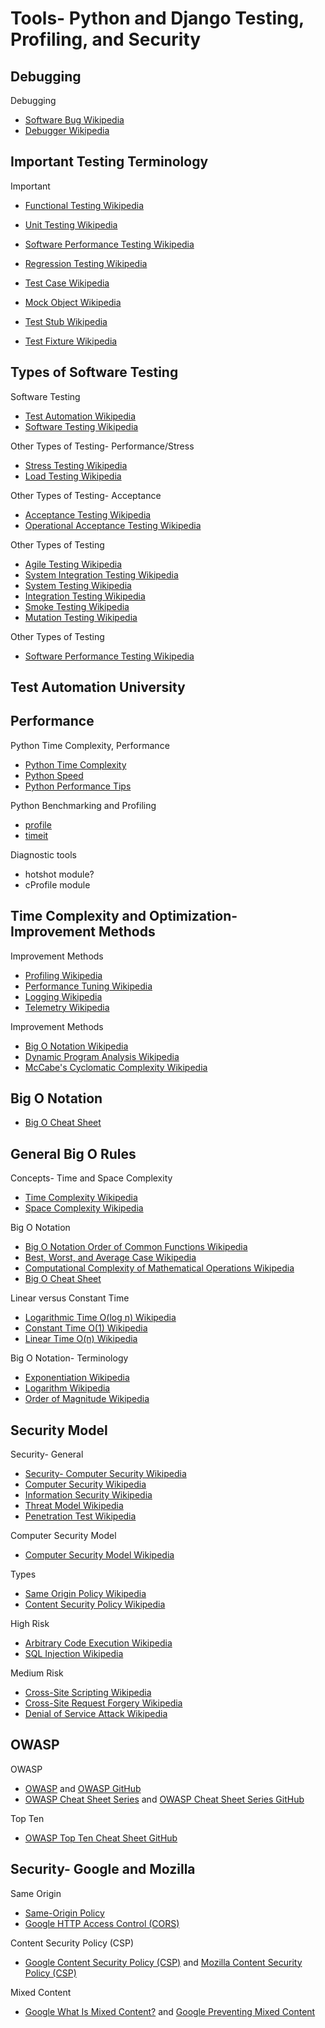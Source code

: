 # Tools- Python and Django Testing, Profiling, and Security

<!--
## Testing

https://testdriven.io/tips/ | Tips and Tricks | TestDriven.io

https://www.provartesting.com/blog/product/mock-api-responses/ | Mock API Responses: A ‘How To’ with Provar - Provar

https://docs.python-guide.org/writing/tests/ | Testing Your Code — The Hitchhiker's Guide to Python

https://test-driven-django-development.readthedocs.io/en/v2.0/ | Workshop: Test-Driven Web Development with Django — Test-Driven Django Development 0.1.0 documentation


https://www.tutorialspoint.com/software_testing_dictionary/test_data_management.htm | Test Data Management

https://www.atlassian.com/continuous-delivery/software-testing/types-of-software-testing | The different types of testing in Software | Atlassian


Django Testing
https://twitter.com/brianokken/status/1320487278137913344 | Brian Okken on Twitter: "Great thread for anyone testing Django applications." / Twitter

Python- Testing
https://twitter.com/jangiacomelli/status/1310965946127966208 | Jan Giacomelli on Twitter: "@macerub, @dmokafa, @MikeHerman, @easyaspython any toughts?" / Twitter

https://github.com/pythonsd/test-driven-django-development | pythonsd/test-driven-django-development: This repository contains materials for a San Diego Python workshop on learning Django with test inspired development

https://github.com/emeryberger/scalene | emeryberger/scalene: a high-performance, high-precision CPU and memory profiler for Python

https://boto3.readthedocs.io/en/latest/index.html


https://pythontesting.net/framework/pytest/pytest-introduction/

https://pythontesting.net/agile/test-first-programming/
http://www.extremeprogramming.org/rules/testfirst.html
https://martinfowler.com/bliki/SelfTestingCode.html
https://martinfowler.com/bliki/TestDrivenDevelopment.html
https://learntdd.in/concepts.html

https://en.wikipedia.org/wiki/Scenario_testing
https://martinfowler.com/articles/mocksArentStubs.html
https://thoughtbot.com/blog/i-mock-your-fixtures-too
-->



<!--
## JS Scene

https://medium.com/javascript-scene/abstraction-composition-cb2849d5bdd6 | Abstraction & Composition – JavaScript Scene – Medium	

Unit Tests/TDD
https://medium.com/javascript-scene/what-every-unit-test-needs-f6cd34d9836d | 5 Questions Every Unit Test Must Answer - JavaScript Scene - Medium
https://medium.com/javascript-scene/testing-software-what-is-tdd-459b2145405c | Testing Software: What is TDD? - JavaScript Scene - Medium

https://medium.com/javascript-scene/tdd-the-rite-way-53c9b46f45e3 | TDD the RITE Way. Test Driven Development (TDD) is a… | by Eric Elliott | JavaScript Scene | Medium

## Telemetry

https://prometheus.io/ | Prometheus - Monitoring system & time series database
https://github.com/prometheus/prometheus/releases/tag/v2.30.0-rc.0 | Release 2.30.0-rc.0 / 2021-09-08 · prometheus/prometheus

## Profiling

https://github.com/bloomberg/memray | bloomberg/memray: Memray is a memory profiler for Python

https://github.com/tonybaloney/perflint | tonybaloney/perflint: pylint extension for performance anti patterns

## Testing Opinion

Important
https://www.valentinog.com/blog/testing-django/ | Django Testing Cheat Sheet
https://www.mattlayman.com/blog/2020/django-testing-toolbox/ | Django Testing Toolbox · Matt Layman

Thea
https://blog.thea.codes/my-python-testing-style-guide/ | My Python testing style guide - Stargirl (Thea) Flowers
https://twitter.com/webology/status/1372206722815774722 | Jeff Triplett 😷 on Twitter: "✨ Damn, this is good advice. Even better because it's written down and shared by @theavalkyrie h/t to @brianokken or I would have missed it." / Twitter

Simon testing
https://til.simonwillison.net/django/testing-django-admin-with-pytest | Writing tests for the Django admin with pytest-django | Simon Willison’s TILs
https://simonwillison.net/2020/Feb/11/cheating-at-unit-tests-pytest-black/ | How to cheat at unit tests with pytest and Black

https://hynek.me/articles/document-your-tests/
https://hynek.me/articles/testing-packaging/ | Testing & Packaging

https://www.mattcrampton.com/blog/a_list_of_all_python_assert_methods/

Jacob
https://jacobian.org/writing/getting-started-with-pytest

Test Driven article?
https://www.slideshare.net/JanGiacomelli/complete-python-toolbox-for-modern-developers | Complete python toolbox for modern developers

https://lukeplant.me.uk/blog/posts/test-smarter-not-harder/ | Test smarter, not harder - lukeplant.me.uk

https://www.b-list.org/weblog/2017/apr/03/testing-django-apps/ | Let's talk about testing Django apps
https://lincolnloop.com/blog/using-setuppy-your-django-project/ | Using setup.py in Your (Django) Project | Lincoln Loop
https://www.ericholscher.com/blog/2009/jun/29/enable-setuppy-test-your-django-apps/ | Enable setup.py test in your Django apps — Eric Holscher - Surfing in Kansas

https://www.hillelwayne.com/talks/beyond-unit-tests/
https://www.youtube.com/watch?v=MYucYon2-lk

https://pyvideo.org/pyohio-2019/adopt-a-pytest.html

DjangoCon Keynote by Ana
http://linkis.com/ana-balica.github.io/x9FCx

https://jeffknupp.com/blog/2013/12/09/improve-your-python-understanding-unit-testing/ | Improve Your Python: Understanding Unit Testing
https://blog.ganssle.io/articles/2019/08/test-as-installed.html | Testing your python package as installed

https://www.youtube.com/watch?v=z0XC0tGGFXI | Egad! How Do We Start Writing Better Tests? - YouTube
https://www.youtube.com/watch?v=Z9ghRBEgnps&t=257s | Beyond Unit Tests: End to End Web UI Testing - YouTube

## DRF Testing

http://www.tomchristie.com/rest-framework-2-docs/api-guide/testing | Testing - Django REST framework
http://www.tomchristie.com/rest-framework-2-docs/api-guide/filtering#filtering-and-object-lookups | Filtering - Django REST framework

https://www.django-rest-framework.org/api-guide/testing/ | Testing - Django REST framework
https://github.com/carltongibson/rest-framework-tutorial/blob/master/snippets/tests.py | rest-framework-tutorial/tests.py at master · carltongibson/rest-framework-tutorial

https://django-test-plus.readthedocs.io/en/latest/usage.html#testing-drf-views
-->

## Debugging

Debugging
* [Software Bug Wikipedia](https://en.wikipedia.org/wiki/Software_bug)
* [Debugger Wikipedia](https://en.wikipedia.org/wiki/Debugger)

## Important Testing Terminology

Important
* [Functional Testing Wikipedia](https://en.wikipedia.org/wiki/Functional_testing)
* [Unit Testing Wikipedia](https://en.wikipedia.org/wiki/Unit_testing)
* [Software Performance Testing Wikipedia](https://en.wikipedia.org/wiki/Software_performance_testing)
* [Regression Testing Wikipedia](https://en.wikipedia.org/wiki/Regression_testing)

* [Test Case Wikipedia](https://en.wikipedia.org/wiki/Test_case)
* [Mock Object Wikipedia](https://en.wikipedia.org/wiki/Mock_object)
* [Test Stub Wikipedia](https://en.wikipedia.org/wiki/Test_stub)
* [Test Fixture Wikipedia](https://en.wikipedia.org/wiki/Test_fixture)

## Types of Software Testing

Software Testing
* [Test Automation Wikipedia](https://en.wikipedia.org/wiki/Test_automation)
* [Software Testing Wikipedia](https://en.wikipedia.org/wiki/Software_testing)

Other Types of Testing- Performance/Stress
* [Stress Testing Wikipedia](https://en.wikipedia.org/wiki/Stress_testing_(software))
* [Load Testing Wikipedia](https://en.wikipedia.org/wiki/Load_testing)

Other Types of Testing- Acceptance
* [Acceptance Testing Wikipedia](https://en.wikipedia.org/wiki/Acceptance_testing)
* [Operational Acceptance Testing Wikipedia](https://en.wikipedia.org/wiki/Operational_acceptance_testing)

Other Types of Testing
* [Agile Testing Wikipedia](https://en.wikipedia.org/wiki/Agile_testing)
* [System Integration Testing Wikipedia](https://en.wikipedia.org/wiki/System_integration_testing)
* [System Testing Wikipedia](https://en.wikipedia.org/wiki/System_testing)
* [Integration Testing Wikipedia](https://en.wikipedia.org/wiki/Integration_testing)
* [Smoke Testing Wikipedia](https://en.wikipedia.org/wiki/Smoke_testing_(software))
* [Mutation Testing Wikipedia](https://en.wikipedia.org/wiki/Mutation_testing)

Other Types of Testing
* [Software Performance Testing Wikipedia](https://en.wikipedia.org/wiki/Software_performance_testing)

<!--
https://en.wikipedia.org/wiki/Behavior-driven_development
-->


## Test Automation University

<!--
OOP
https://go.applitools.com/applying-object-oriented-programming-principles-to-test-automation-design_TYP.html | Webinar Registration Confirmation: SUCCESS!

https://testautomationu.applitools.com/selenium-webdriver-python-tutorial/chapter2.html | Chapter 2 - Setting Up pytest
https://testautomationu.applitools.com/python-tutorial/chapter8.html | Chapter 8 - Classes

https://testautomationu.applitools.com/ | Test Automation University | Applitools
https://testautomationu.applitools.com/learningpaths.html | Learning Paths | Applitools

https://testautomationu.applitools.com/unit-testing/ | Overview
https://testautomationu.applitools.com/python-tutorial/
https://testautomationu.applitools.com/learningpaths.html?id=web-ui-python-path
https://testautomationu.applitools.com/selenium-webdriver-python-tutorial/ | Selenium WebDriver with Python

https://applitools.com/
https://applitools.com/blog/guide-to-test-automation-code-reviews/ | Guide to Conducting Test Automation Code Reviews - Automated Visual Testing | Applitools
https://applitools.com/products-eyes/ | Applitools Eyes > Automated Visual Testing | Applitools
https://eyes.applitools.com/app/test-results/00000251785171536301/?accountId=V09Xrww-9EGBGP0uZjJ6bw~~ | Applitools Eyes

https://twitter.com/ameter/status/1383626060609191940 | Ariel Meter on Twitter: "This course by @techgirl1908 is a MUST for every Test Lead. It will teach you how to stop an “I-want-everything-automated-with -X-tool” stakeholder and make all the right questions for a successful Automation strategy." / Twitter
https://twitter.com/techgirl1908/status/1382709959788523520 | Angie Jones on Twitter: "Stoked to announce we've just added a new Learning Path to @TestAutomationU: API Python🐍 And with that, a brand new course, API Testing in Python taught by @automationhacks🎉 All courses FREE as always❤️ Learning Path: https://t.co/oEMJH2AaJm Course: https://t.co/R6QS54Ac8I https://t.co/hmbzGwfaqh" / Twitter

Applitools
https://twitter.com/techgirl1908/status/1389327137690296322 | Angie Jones on Twitter: "LOL, ok so no one else says they didn't know... Python: https://t.co/K9Hi8R4xHl JS: https://t.co/xItuVb9MAh Java:https://t.co/eQ9rqO1Dp5 All free! 🤗" / Twitter

Java
https://angiejones.tech/free-java-course-test-automation/ | My FREE Java Course - Angie Jones
https://testautomationu.applitools.com/java-programming-course/ | Java Programming

-->

<!--
## Automation Panda

https://automationpanda.com/2020/07/28/mentoring-software-testers/ | Mentoring Software Testers | Automation Panda

Sites
* [Automation Panda](https://automationpanda.com)
https://twitter.com/AutomationPanda | Automation Panda (@AutomationPanda) | Twitter
https://automationpanda.com/python/
https://automationpanda.com/2017/03/14/python-testing-101-pytest/ | Python Testing 101: pytest | Automation Panda
https://automationpanda.com/bdd/
https://automationpanda.com/tag/development/

Testing pyramid
https://automationpanda.com/2018/08/01/the-testing-pyramid/

Automation Panda

Property
https://hypothesis.readthedocs.io/en/latest/
https://github.com/HypothesisWorks/hypothesis| HypothesisWorks/hypothesis: Hypothesis is a powerful, flexible, and easy to use library for property-based testing.

BDD
https://automationpanda.com/2017/02/04/bdd-101-frameworks/ | BDD 101: Frameworks | Automation Panda
https://github.com/behave/behave | behave/behave: BDD, Python style.
https://cucumber.io/ | Cucumber
https://github.com/cucumber/gherkin-python

state behavior versus behavior verification
https://en.wikipedia.org/wiki/Mock_object#Use_in_test-driven_development

"Write integration tests for all pieces of code where you either serialize or deserialize data. This happens more often than you might think. Think about:

Calls to your services' REST API
Reading from and writing to databases
Calling other application's APIs
Reading from and writing to queues
Writing to the filesystem"
-->

<!--
Automation Panda- Talks

Beyond Unit Tests
https://www.youtube.com/watch?v=Z9ghRBEgnps&t=257s
https://github.com/AndyLPK247/djangocon-2019-web-ui-testing

https://2018.pygotham.org/talks/egad-how-do-we-start-writing-better-tests/ | Egad! How Do We Start Writing (Better) Tests? - PyGotham 2018
https://automationpanda.com/2018/08/02/egad-how-do-we-start-writing-better-tests/ | EGAD! How Do We Start Writing (Better) Tests? | Automation Panda
https://www.youtube.com/watch?v=z0XC0tGGFXI | Egad! How Do We Start Writing Better Tests? - YouTube
https://twitter.com/AutomationPanda/status/1048275359303708673

https://github.com/AndyLPK247/python-testing-101 | AndyLPK247/python-testing-101: Example projects for the Python Testing 101 series from Automation Panda

https://twitter.com/AutomationPanda/status/1141585091908575232 | “Pandy” Knight on Twitter: "Cool! Thanks. Let me know if you have questions.… "

https://twitter.com/AutomationPanda/status/1023346925771345920
BDD
https://twitter.com/AutomationPanda/status/1061393338165837825
-->


## Performance

Python Time Complexity, Performance
* [Python Time Complexity](https://wiki.python.org/moin/TimeComplexity)
* [Python Speed](https://wiki.python.org/moin/PythonSpeed)
* [Python Performance Tips](https://wiki.python.org/moin/PythonSpeed/PerformanceTips)

Python Benchmarking and Profiling
* [profile](https://docs.python.org/3/library/profile.html)
* [timeit](https://docs.python.org/3/library/timeit.html)

Diagnostic tools
* hotshot module?
* cProfile module

<!--
Tools matrix
https://www.integralist.co.uk/posts/profiling-python/


27.4. The Python Profilers
https://docs.python.org/3/library/profile.html#module-pstats
https://docs.python.org/3/library/profile.html#pstats.Stats

https://github.com/pyutils/line_profiler
https://docs.python.org/3/library/tracemalloc.html

10.10. Performance Measurement
https://docs.python.org/3/tutorial/stdlib.html#performance-measurement
10.11. Quality Control
https://docs.python.org/3/tutorial/stdlib.html#quality-control


https://wiki.python.org/moin/PythonSpeed/Profiling
http://web.archive.org/web/20060506162444/http://wingware.com/doc/howtos/performance-profiling-python-code

https://en.wikipedia.org/wiki/Schwartzian_transform
https://wiki.python.org/moin/DecorateSortUndecorate
https://wiki.python.org/moin/ConcatenationTestCode

https://numba.pydata.org/
http://scipy.github.io/old-wiki/pages/PerformancePython

https://docs.python.org/3/library/sys.html#sys.setcheckinterval
-->


## Time Complexity and Optimization- Improvement Methods

Improvement Methods
* [Profiling Wikipedia](https://en.wikipedia.org/wiki/Profiling_(computer_programming))
* [Performance Tuning Wikipedia](https://en.wikipedia.org/wiki/Performance_tuning)
* [Logging Wikipedia](https://en.wikipedia.org/wiki/Logging)
* [Telemetry Wikipedia](https://en.wikipedia.org/wiki/Telemetry)

Improvement Methods
* [Big O Notation Wikipedia](https://en.wikipedia.org/wiki/Big_O_notation)
* [Dynamic Program Analysis Wikipedia](https://en.wikipedia.org/wiki/Dynamic_program_analysis)
* [McCabe's Cyclomatic Complexity Wikipedia](https://en.wikipedia.org/wiki/Cyclomatic_complexity)

<!--
https://en.wikipedia.org/wiki/Dynamic_program_analysis

https://en.wikipedia.org/wiki/Benchmark_(computing) | Benchmark (computing) - Wikipedia


https://twitter.com/simonw/status/1262970529746612224 | Simon Willison on Twitter: "Activity Monitor on my Mac shows Python running 438.9% CPU (SHA256 hashing 40,000 files using 5 threads) so it's definitely running across multiple cores. And the program seems to complete about 4x faster. So if, like me, you've mostly avoided threads in Python give them a go!" / Twitter

Profiling
https://www.youtube.com/watch?v=ey_P64E34g0&feature=youtu.be
https://github.com/asottile/importtime-waterfall/
har http timing

https://www.blog.pythonlibrary.org/2020/04/14/an-overview-of-profiling-tools-for-python/

https://jvns.ca/blog/2017/12/17/how-do-ruby---python-profilers-work-/ | How do Ruby & Python profilers work? - Julia Evans

Nice README!
https://github.com/open-telemetry/opentelemetry-python | open-telemetry/opentelemetry-python: The OpenTelemetry Python Client
https://opentelemetry-python.readthedocs.io/en/stable/getting-started.html
https://github.com/jaegertracing/jaeger
https://github.com/jaegertracing/jaeger-client-python
https://prometheus.io/

https://github.com/joerick/pyinstrument | joerick/pyinstrument: 🚴 Call stack profiler for Python. Shows you why your code is slow!


https://knasmueller.net/measure-code-execution-time-accurately-in-python

Tools
https://pypi.org/project/memory-profiler/ | memory-profiler · PyPI

https://engineering.instagram.com/profiling-cpython-at-instagram-89d4cbeeb898 | Profiling CPython at Instagram – Instagram Engineering
https://zapier.com/engineering/profiling-python-boss/ | Profiling Python Like a Boss - The Zapier Engineering Blog | Zapier

Django performance optimization
https://medium.freecodecamp.org/django-performance-optimization-looking-for-the-bottlenecks-8583789e341b | Django Performance Optimization: The Search for Bottlenecks

https://blogs.msdn.microsoft.com/ie/2010/09/14/performance-what-common-benchmarks-measure/ | Performance: What Common Benchmarks Measure – IEBlog
-->


<!--
lines of code (loc) versus complexity

https://en.wikipedia.org/wiki/Time_complexity#Sub-linear_time

https://en.wikipedia.org/wiki/Mathematical_optimization
https://en.wikipedia.org/wiki/Computational_complexity_theory

https://en.wikipedia.org/wiki/Category:Analysis_of_algorithms
https://en.wikipedia.org/wiki/Analysis_of_algorithms
https://en.wikipedia.org/wiki/Analysis_of_algorithms#Evaluating_run-time_complexity

https://en.wikipedia.org/wiki/Sorting_algorithm#Comparison_of_algorithms
https://en.wikipedia.org/wiki/Computational_complexity_of_mathematical_operations#Arithmetic_functions
-->


## Big O Notation

* [Big O Cheat Sheet](http://www.bigocheatsheet.com)

## General Big O Rules

Concepts- Time and Space Complexity
* [Time Complexity Wikipedia](https://en.wikipedia.org/wiki/Time_complexity)
* [Space Complexity Wikipedia](https://en.wikipedia.org/wiki/Space_complexity)

Big O Notation
* [Big O Notation Order of Common Functions Wikipedia](https://en.wikipedia.org/wiki/Big_O_notation#Orders_of_common_functions)
* [Best, Worst, and Average Case Wikipedia](https://en.wikipedia.org/wiki/Best,_worst_and_average_case)
* [Computational Complexity of Mathematical Operations Wikipedia](https://en.wikipedia.org/wiki/Computational_complexity_of_mathematical_operations)
* [Big O Cheat Sheet](http://www.bigocheatsheet.com)

Linear versus Constant Time
* [Logarithmic Time O(log n) Wikipedia](https://en.wikipedia.org/wiki/Time_complexity#Logarithmic_time)
* [Constant Time O(1) Wikipedia](https://en.wikipedia.org/wiki/Time_complexity#Constant_time)
* [Linear Time O(n) Wikipedia](https://en.wikipedia.org/wiki/Time_complexity#Linear_time)

Big O Notation- Terminology
* [Exponentiation Wikipedia](https://en.wikipedia.org/wiki/Exponentiation)
* [Logarithm Wikipedia](https://en.wikipedia.org/wiki/Logarithm)
* [Order of Magnitude Wikipedia](https://en.wikipedia.org/wiki/Order_of_magnitude)

<!--
https://github.com/ro31337/bigoposter/blob/master/bigoposter.pdf

https://en.wikipedia.org/wiki/Asymptotic_analysis

https://simple.wikipedia.org/wiki/Space-time_tradeoff | Space-time tradeoff - Simple English Wikipedia, the free encyclopedia
https://www.geeksforgeeks.org/g-fact-86/ | What does 'Space Complexity' mean? - GeeksforGeeks

https://www.youtube.com/watch?v=duvZ-2UK0fc

https://nedbatchelder.com/text/bigo.html
Python Complexities
https://nedbatchelder.com/text/bigo/bigo.html#13
The Graph
https://nedbatchelder.com/text/bigo/bigo.html#12
Small Numbers
https://nedbatchelder.com/text/bigo/bigo.html#17

Trade-Offs
https://nedbatchelder.com/text/bigo/bigo.html#14
Slow/Fast
https://nedbatchelder.com/text/bigo/bigo.html#15
More Possibilities
https://nedbatchelder.com/text/bigo/bigo.html#16

https://nedbatchelder.com/text/slowsgrows.html
https://nedbatchelder.com/blog/201710/how_code_slows_as_data_grows.html

https://drive.google.com/drive/u/0/folders/0B9l0_ldK09SOfjE3R1c2LTcxSU8xSGxXNkJpOF9iQ0JMV1NLUDhnUmlXVm50R0tLTGFUeEE | Big-O Cheat Sheet - Google Drive
https://docs.google.com/spreadsheets/d/1hyxEEFvF5zBcpC3ALPVPyE8kJ1Soiwd4jpwKjHgzG6o/edit#gid=0 | Big-O cheatsheet - Google Sheets
https://www.youtube.com/watch?v=V6mKVRU1evU | Big O Notations - YouTube

https://www.khanacademy.org/computing/computer-science/algorithms/asymptotic-notation/a/big-big-omega-notation | (2) Big-Ω (Big-Omega) notation (article) | Khan Academy
https://www.khanacademy.org/computing/computer-science/algorithms/asymptotic-notation/a/big-big-theta-notation | Big-θ (Big-Theta) notation (article) | Khan Academy
https://www.khanacademy.org/computing/computer-science/algorithms/asymptotic-notation/a/big-o-notation | Big-O notation (article) | Algorithms | Khan Academy
-->

<!--
Analysis of Algorithms
https://www.geeksforgeeks.org/fundamentals-of-algorithms/#AnalysisofAlgorithms
-->


## Security Model

Security- General
* [Security- Computer Security Wikipedia](https://en.wikipedia.org/wiki/Security#Computer_security)
* [Computer Security Wikipedia](https://en.wikipedia.org/wiki/Computer_security)
* [Information Security Wikipedia](https://en.wikipedia.org/wiki/Information_security)
* [Threat Model Wikipedia](https://en.wikipedia.org/wiki/Threat_model)
* [Penetration Test Wikipedia](https://en.wikipedia.org/wiki/Penetration_test)

Computer Security Model
* [Computer Security Model Wikipedia](https://en.wikipedia.org/wiki/Computer_security_model)

Types
* [Same Origin Policy Wikipedia](https://en.wikipedia.org/wiki/Same-origin_policy)
* [Content Security Policy Wikipedia](https://en.wikipedia.org/wiki/Content_Security_Policy)

High Risk
* [Arbitrary Code Execution Wikipedia](https://en.wikipedia.org/wiki/Arbitrary_code_execution)
* [SQL Injection Wikipedia](https://en.wikipedia.org/wiki/SQL_injection)

Medium Risk
* [Cross-Site Scripting Wikipedia](https://en.wikipedia.org/wiki/Cross-site_scripting)
* [Cross-Site Request Forgery Wikipedia](https://en.wikipedia.org/wiki/Cross-site_request_forgery)
* [Denial of Service Attack Wikipedia](https://en.wikipedia.org/wiki/Denial-of-service_attack)

<!--
Medium
Broken authentication

Low
Sensitive data exposure
Broken session management
Unvalidated redirects/forwards
Issues requiring an uncommon configuration option

https://en.wikipedia.org/wiki/Clickjacking
https://en.wikipedia.org/wiki/Code_injection

https://en.wikipedia.org/wiki/Fully_qualified_domain_name | Fully qualified domain name - Wikipedia
-->


<!--
More OWASP

https://owasp.org/ | OWASP Foundation | Open Source Foundation for Application Security
https://owasp.org/www-project-samm/ | OWASP SAMM
https://owasp.org/www-project-web-security-testing-guide/v42/ | WSTG - v4.2 | OWASP
https://github.com/OWASP/API-Security/blob/master/2019/en/dist/owasp-api-security-top-10.pdf | API-Security/owasp-api-security-top-10.pdf at master · OWASP/API-Security
-->

## OWASP

OWASP
* [OWASP](https://www.owasp.org/index.php/Main_Page) and [OWASP GitHub](https://github.com/OWASP)
* [OWASP Cheat Sheet Series](https://www.owasp.org/index.php/OWASP_Cheat_Sheet_Series) and [OWASP Cheat Sheet Series GitHub](https://github.com/OWASP/CheatSheetSeries)

Top Ten
* [OWASP Top Ten Cheat Sheet GitHub](https://github.com/OWASP/Top10)

<!--
https://teamtreehouse.com/library/owasp-top-10-vulnerabilities | OWASP Top 10 Vulnerabilities Course

API
https://github.com/OAI/OpenAPI-Specification
https://github.com/OWASP/API-Security

Application Security Verification Standard
https://github.com/OWASP/ASVS/tree/master/4.0/en | ASVS/4.0/en at master · OWASP/ASVS

Software Assurance Maturity Model
https://www.owasp.org/index.php/OWASP_SAMM_Project | OWASP SAMM Project - OWASP

https://www.owasp.org/index.php/Category:Attack
   
https://www.owasp.org/index.php/Category:OWASP_Top_Ten_Project | Category:OWASP Top Ten Project - OWASP
https://www.owasp.org/index.php/Top_10-2017_Top_10 | Top 10-2017 Top 10 - OWASP
https://www.owasp.org/images/7/72/OWASP_Top_10-2017_%28en%29.pdf.pdf | OWASP Top 10 - 2017

https://www.owasp.org/index.php/OWASP_Testing_Guide_v4_Table_of_Contents | OWASP Testing Guide v4 Table of Contents - OWASP

https://www.owasp.org/index.php/Application_Threat_Modeling | Application Threat Modeling - OWASP

https://www.owasp.org/index.php/SQL_Injection
https://www.owasp.org/index.php/Cross-site_Scripting_(XSS)
https://www.owasp.org/index.php/Cross-Site_Request_Forgery_(CSRF) | Cross-Site Request Forgery (CSRF) - OWASP
https://www.owasp.org/index.php/Denial_of_Service
https://www.owasp.org/index.php/HttpOnly | HttpOnly - OWASP

Prevention
https://www.owasp.org/index.php/Injection_Prevention_Cheat_Sheet | Injection Prevention Cheat Sheet - OWASP
https://www.owasp.org/index.php/Cross-Site_Request_Forgery_(CSRF)_Prevention_Cheat_Sheet | Cross-Site Request Forgery (CSRF) Prevention Cheat Sheet - OWASP

JavaScript
https://www.owasp.org/index.php/3rd_Party_Javascript_Management_Cheat_Sheet
https://www.owasp.org/index.php/AJAX_Security_Cheat_Sheet

https://www.owasp.org/index.php/OWASP_Serverless_Top_10_Project | OWASP Serverless Top 10 Project - OWASP
https://github.com/OWASP/DVSA | OWASP/DVSA: a Damn Vulnerable Serverless Application
-->

## Security- Google and Mozilla

Same Origin
* [Same-Origin Policy](https://developer.mozilla.org/en-US/docs/Web/Security/Same-origin_policy)
* [Google HTTP Access Control (CORS)](https://developer.mozilla.org/en-US/docs/Web/HTTP/Access_control_CORS)

Content Security Policy (CSP)
* [Google Content Security Policy (CSP)](https://developers.google.com/web/fundamentals/security/csp) and [Mozilla Content Security Policy (CSP)](https://developer.mozilla.org/en-US/docs/Web/HTTP/CSP)

Mixed Content
* [Google What Is Mixed Content?](https://developers.google.com/web/fundamentals/security/prevent-mixed-content/what-is-mixed-content) and [Google Preventing Mixed Content](https://developers.google.com/web/fundamentals/security/prevent-mixed-content/fixing-mixed-content)


<!--
Python Security
https://github.com/guardrailsio/awesome-python-security | guardrailsio/awesome-python-security: Awesome Python Security resources 🕶🐍🔐

MacOSX Security
https://github.com/drduh/macOS-Security-and-Privacy-Guide | drduh/macOS-Security-and-Privacy-Guide: A practical guide to securing macOS.


Feross
https://twitter.com/feross/status/1310054243559063552 | Feross 🧙🏼‍♂️✨ on Twitter: "@KatiMichel Let me know how you like it. I poured my heart into making that course!" / Twitter
https://twitter.com/feross/status/1242173582169407488 | (1) Feross on Twitter: "I taught a web security course at Stanford. All the course materials, slides, and videos are freely available online. If you want to learn about secure web programming, this course is for you! ✨ 📝 Website: https://t.co/AJCbZhkTBr 📺 YouTube playlist: https://t.co/A7MtvqbQI9" / Twitter

https://web.stanford.edu/class/cs253/ | CS253 - Web Security
https://github.com/feross/cs253.stanford.edu | feross/cs253.stanford.edu: CS 253 Web Security course at Stanford University
https://www.youtube.com/playlist?list=PL1y1iaEtjSYiiSGVlL1cHsXN_kvJOOhu-
https://www.youtube.com/watch?v=XTcqlOFhpPI | (4) Web Security - Lecture 06 - Cross-Site Scripting (XSS) - YouTube

## Security

[Using CORS](https://www.html5rocks.com/en/tutorials/cors/)

https://developers.google.com/web/fundamentals/security/

https://www.nist.gov/blogs/cybersecurity-insights/threat-models-differential-privacy | Threat Models for Differential Privacy | NIST
https://www.ncsc.gov.uk/whitepaper/security-architecture-anti-patterns | National Cyber Security Centre

GitHub
https://github.blog/2020-09-02-how-we-threat-model/
https://github.blog/2020-09-02-secure-your-software-supply-chain-and-protect-against-supply-chain-threats-github-blog/ | Secure at every step: What is software supply chain security and why does it matter? - The GitHub Blog

Threat Modelling
https://twitter.com/jeremyphoward/status/1097602570057482240 | Jeremy Howard on Twitter: "Great list of threat modeling experts compiled in this thread - have a look at their work and follow them if you're interested in the issues stemming from the @openai language model project. Would be great to have similar lists for medical, nuclear, etc research issues!… https://t.co/Xu6cDKyHm5"

https://github.com/magoo/minimalist-risk-management

Hacking
https://samsclass.info/123/123_F18.shtml | CNIT 123: Ethical Hacking and Network Defense -- Sam Bowne
https://samsclass.info/ | samsclass.info: Sam Bowne Class Information

Checklist
https://securitycheckli.st/ | Security Checklist
https://github.com/brianlovin/security-checklist | brianlovin/security-checklist: A checklist for staying safe on the internet
Dark PDF and light PDF

https://github.com/jacobian/infosec-engineering | jacobian/infosec-engineering: A reading list for infosec engineers

Important
https://hangar.tech/posts/our-dsq/ | Our Dumb Security Questionnaire - Hangar Engineering

GitHub
https://www.shhgit.com/ | shhgit: find secrets in real time across GitHub, GitLab and BitBucket
https://twitter.com/wsv3000/status/1317267405106708480 | William Vincent on Twitter: "https://t.co/VY3NPtAdJV This website is amazing and scary." / Twitter

https://docs.npmjs.com/getting-started/running-a-security-audit
https://www.pagerduty.com/blog/security-training-at-pagerduty/

Pen testing 
https://imgur.com/Mr9pvq9 | Imgur: The magic of the Internet

Snyk
https://snyk.io/ | Open Source Security Platform | Snyk
https://snyk.io/blog/python-security-best-practices-cheat-sheet | Python Security Best Practices Cheat Sheet | Snyk
-->
